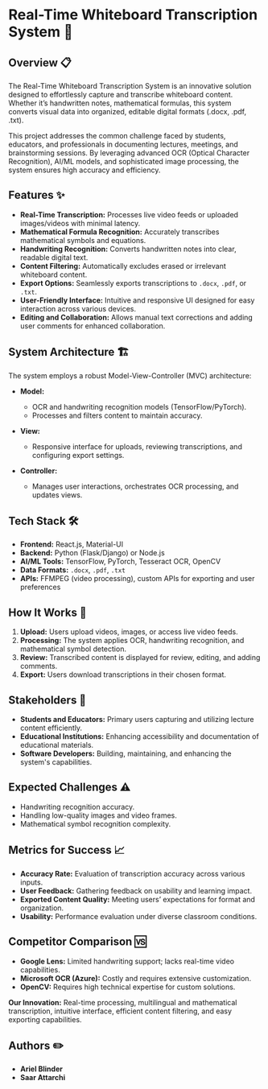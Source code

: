 # Real-Time Whiteboard Transcription System 🎯

## Overview 📋

The Real-Time Whiteboard Transcription System is an innovative solution designed to effortlessly capture and transcribe whiteboard content. Whether it’s handwritten notes, mathematical formulas, this system converts visual data into organized, editable digital formats (.docx, .pdf, .txt).

This project addresses the common challenge faced by students, educators, and professionals in documenting lectures, meetings, and brainstorming sessions. By leveraging advanced OCR (Optical Character Recognition), AI/ML models, and sophisticated image processing, the system ensures high accuracy and efficiency.

## Features ✨

- **Real-Time Transcription:** Processes live video feeds or uploaded images/videos with minimal latency.
- **Mathematical Formula Recognition:** Accurately transcribes mathematical symbols and equations.
- **Handwriting Recognition:** Converts handwritten notes into clear, readable digital text.
- **Content Filtering:** Automatically excludes erased or irrelevant whiteboard content.
- **Export Options:** Seamlessly exports transcriptions to `.docx`, `.pdf`, or `.txt`.
- **User-Friendly Interface:** Intuitive and responsive UI designed for easy interaction across various devices.
- **Editing and Collaboration:** Allows manual text corrections and adding user comments for enhanced collaboration.

## System Architecture 🏗️

The system employs a robust Model-View-Controller (MVC) architecture:

- **Model:**
  - OCR and handwriting recognition models (TensorFlow/PyTorch).
  - Processes and filters content to maintain accuracy.

- **View:**
  - Responsive interface for uploads, reviewing transcriptions, and configuring export settings.

- **Controller:**
  - Manages user interactions, orchestrates OCR processing, and updates views.

## Tech Stack 🛠️

- **Frontend:** React.js, Material-UI
- **Backend:** Python (Flask/Django) or Node.js
- **AI/ML Tools:** TensorFlow, PyTorch, Tesseract OCR, OpenCV
- **Data Formats:** `.docx`, `.pdf`, `.txt`
- **APIs:** FFMPEG (video processing), custom APIs for exporting and user preferences

## How It Works 🚀

1. **Upload:** Users upload videos, images, or access live video feeds.
2. **Processing:** The system applies OCR, handwriting recognition, and mathematical symbol detection.
3. **Review:** Transcribed content is displayed for review, editing, and adding comments.
4. **Export:** Users download transcriptions in their chosen format.

## Stakeholders 👥

- **Students and Educators:** Primary users capturing and utilizing lecture content efficiently.
- **Educational Institutions:** Enhancing accessibility and documentation of educational materials.
- **Software Developers:** Building, maintaining, and enhancing the system's capabilities.

## Expected Challenges ⚠️

- Handwriting recognition accuracy.
- Handling low-quality images and video frames.
- Mathematical symbol recognition complexity.

## Metrics for Success 📈

- **Accuracy Rate:** Evaluation of transcription accuracy across various inputs.
- **User Feedback:** Gathering feedback on usability and learning impact.
- **Exported Content Quality:** Meeting users’ expectations for format and organization.
- **Usability:** Performance evaluation under diverse classroom conditions.

## Competitor Comparison 🆚

- **Google Lens:** Limited handwriting support; lacks real-time video capabilities.
- **Microsoft OCR (Azure):** Costly and requires extensive customization.
- **OpenCV:** Requires high technical expertise for custom solutions.

**Our Innovation:** Real-time processing, multilingual and mathematical transcription, intuitive interface, efficient content filtering, and easy exporting capabilities.

## Authors ✏️

- **Ariel Blinder**
- **Saar Attarchi**

